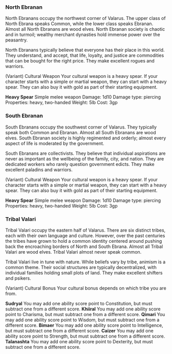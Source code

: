### North Ebranan
North Ebranans occupy the northwest corner of Valarus. The upper class of North Ebrana speaks Common, while the lower class speaks Ebranan. Almost all North Ebranans are wood elves. North Ebranan society is chaotic and in turmoil; wealthy merchant dynasties hold immense power over the peasantry.

North Ebranans typically believe that everyone has their place in this world. They understand, and accept, that life, loyalty, and justice are commodities that can be bought for the right price. They make excellent rogues and warriors.

(Variant) Cultural Weapon
Your cultural weapon is a heavy spear. If your character starts with a simple or martial weapon, they can start with a heavy spear. They can also buy it with gold as part of their starting equipment.

**Heavy Spear**
Simple melee weapon
Damage: 1d10
Damage type: piercing
Properties: heavy, two-handed
Weight: 5lb
Cost: 3gp

### South Ebranan
South Ebranans occupy the southwest corner of Valarus. They typically speak both Common and Ebranan. Almost all South Ebranans are wood elves. South Ebranan society is highly regimented and orderly; almost every aspect of life is moderated by the government.

South Ebranans are collectivists. They believe that individual aspirations are never as important as the wellbeing of the family, city, and nation. They are dedicated workers who rarely question government edicts. They make excellent paladins and warriors.

(Variant) Cultural Weapon
Your cultural weapon is a heavy spear. If your character starts with a simple or martial weapon, they can start with a heavy spear. They can also buy it with gold as part of their starting equipment.

**Heavy Spear**
Simple melee weapon
Damage: 1d10
Damage type: piercing
Properties: heavy, two-handed
Weight: 5lb
Cost: 3gp

### Tribal Valari
Tribal Valari occupy the eastern half of Valarus. There are six distinct tribes, each with their own language and culture. However, over the past centuries the tribes have grown to hold a common identity centered around pushing back the encroaching borders of North and South Ebrana. Almost all Tribal Valari are wood elves. Tribal Valari almost never speak common.

Tribal Valari live in tune with nature. While beliefs vary by tribe, animism is a common theme. Their social structures are typically decentralized, with individual families holding small plots of land. They make excellent shifters and psikers.

(Variant) Cultural Bonus
Your cultural bonus depends on which tribe you are from.

**Sudryal** You may add one ability score point to Constitution, but must subtract one from a different score.
**Khiiral** You may add one ability score point to Charisma, but must subtract one from a different score.
**Qimari** You may add one ability score point to Wisdom, but must subtract one from a different score.
**Bimaer** You may add one ability score point to Intelligence, but must subtract one from a different score.
**Caizer** You may add one ability score point to Strength, but must subtract one from a different score.
**Talanashta** You may add one ability score point to Dexterity, but must subtract one from a different score.

